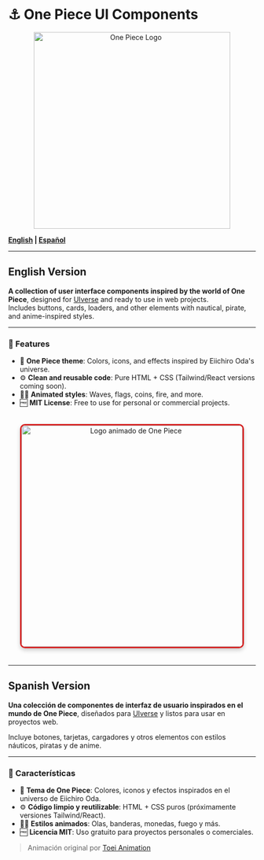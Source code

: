 # ⚓ One Piece UI Components
<div align="center">
  <img src="https://static.wikia.nocookie.net/featteca/images/b/bf/One_Piece_logo_.png/revision/latest/scale-to-width-down/600?cb=20210911025828&path-prefix=es" alt="One Piece Logo" width="400" style="max-width:100%;">
</div>

**[English](#english-version) | [Español](#versión-en-español)**

---
<a id="english-version"></a>
## English Version

**A collection of user interface components inspired by the world of One Piece**, designed for [UIverse](https://uiverse.io) and ready to use in web projects.  
Includes buttons, cards, loaders, and other elements with nautical, pirate, and anime-inspired styles.

---

### 🌟 Features
- 🎨 **One Piece theme**: Colors, icons, and effects inspired by Eiichiro Oda's universe.
- ⚙️ **Clean and reusable code**: Pure HTML + CSS (Tailwind/React versions coming soon).
- 🏴‍☠️ **Animated styles**: Waves, flags, coins, fire, and more.
- 🆓 **MIT License**: Free to use for personal or commercial projects.



<div align="center">
  <!-- GIF animado centrado con borde temático -->
  <img src="https://i.pinimg.com/originals/d5/4f/ee/d54fee7cb314c542dfe75663161c1bb4.gif" alt="Logo animado de One Piece" width="450" style="border-radius: 10px; border: 3px solid #D72323; box-shadow: 0 4px 8px rgba(0,0,0,0.2); margin: 20px 0;">
</div>

---

<a id="versión-en-español"></a>
## Spanish Version

**Una colección de componentes de interfaz de usuario inspirados en el mundo de One Piece**, diseñados para [UIverse](https://uiverse.io) y listos para usar en proyectos web.

Incluye botones, tarjetas, cargadores y otros elementos con estilos náuticos, piratas y de anime.

---

### 🌟 Características
- 🎨 **Tema de One Piece**: Colores, iconos y efectos inspirados en el universo de Eiichiro Oda.
- ⚙️ **Código limpio y reutilizable**: HTML + CSS puros (próximamente versiones Tailwind/React).
- 🏴‍☠️ **Estilos animados**: Olas, banderas, monedas, fuego y más.
- 🆓 **Licencia MIT**: Uso gratuito para proyectos personales o comerciales.


> Animación original por [Toei Animation](https://www.toei-animation.com)
